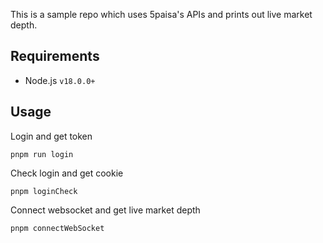 This is a sample repo which uses 5paisa's APIs and prints out live market depth.

## Requirements

- Node.js `v18.0.0+`

## Usage

Login and get token

```
pnpm run login
```

Check login and get cookie

```
pnpm loginCheck
```

Connect websocket and get live market depth

```
pnpm connectWebSocket
```
